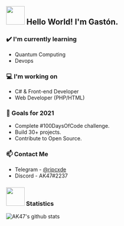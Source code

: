 ## <img src="https://raw.githubusercontent.com/alexnaiman/alexnaiman/master/resources/Confused_Dog.gif" height="50px" />  Hello World! I'm Gastón.


### ✔️ I'm currently learning
- Quantum Computing
- Devops

### 💻 I'm working on
- C# & Front-end Developer
- Web Developer (PHP/HTML)

### 🌱 Goals for 2021
- Complete #100DaysOfCode challenge.
- Build 30+ projects.
- Contribute to Open Source.

### 📫 Contact Me
- Telegram - [@ripcxde](https://telegram.me/ripcxde)
- Discord - AK47#2237

### <img src="https://raw.githubusercontent.com/alexnaiman/alexnaiman/master/resources/pug_dance.gif" width="50px" /> Statistics

![AK47's github stats](https://github-readme-stats.vercel.app/api?username=gxston&show_icons=false&theme=radical)
